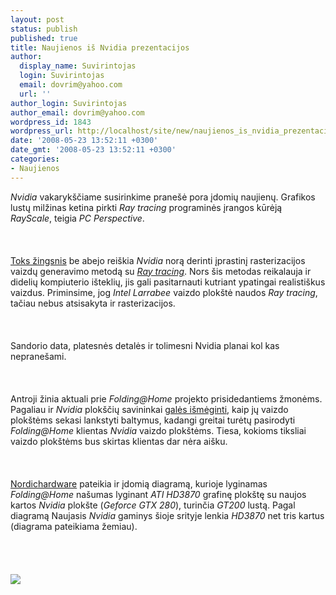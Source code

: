 ```yaml
---
layout: post
status: publish
published: true
title: Naujienos iš Nvidia prezentacijos
author:
  display_name: Suvirintojas
  login: Suvirintojas
  email: dovrim@yahoo.com
  url: ''
author_login: Suvirintojas
author_email: dovrim@yahoo.com
wordpress_id: 1843
wordpress_url: http://localhost/site/new/naujienos_is_nvidia_prezentacijos/
date: '2008-05-23 13:52:11 +0300'
date_gmt: '2008-05-23 13:52:11 +0300'
categories:
- Naujienos
---
```

<p><i>Nvidia</i> vakarykščiame susirinkime pranešė pora įdomių naujienų. Grafikos lustų milžinas ketina pirkti <i>Ray tracing</i> programinės įrangos kūrėją <i>RayScale</i>, teigia <i>PC Perspective</i>.<br />
<br><br />
<br><a class="ns" href="http://www.pcper.com/#NewsID-5674">Toks žingsnis</a> be abejo reiškia <i>Nvidia</i> norą derinti įprastinį rasterizacijos vaizdų generavimo metodą su <a class="ns" href="http://en.wikipedia.org/wiki/Ray_tracing_(graphics)"><i>Ray tracing</i></a>. Nors šis metodas reikalauja ir didelių kompiuterio išteklių, jis gali pasitarnauti kutriant ypatingai realistiškus vaizdus. Priminsime, jog <i>Intel Larrabee</i> vaizdo plokštė naudos <i>Ray tracing</i>, tačiau nebus atsisakyta ir rasterizacijos.<br />
<br><br />
<br>Sandorio data, platesnės detalės ir tolimesni Nvidia planai kol kas nepranešami.<br />
<br><br />
<br>Antroji žinia aktuali prie <i>Folding@Home</i> projekto prisidedantiems žmonėms. Pagaliau ir <i>Nvidia</i> plokščių savininkai <a class="ns" href="http://www.pcper.com/#NewsID-5679">galės išmėginti</a>, kaip jų vaizdo plokštėms sekasi lankstyti baltymus, kadangi greitai turėtų pasirodyti <i>Folding@Home</i> klientas <i>Nvidia</i> vaizdo plokštėms. Tiesa, kokioms tiksliai vaizdo plokštėms bus skirtas klientas dar nėra aišku.<br />
<br><br />
<br><a class="ns" href="http://www.nordichardware.com/news,7777.html">Nordichardware</a> pateikia ir įdomią diagramą, kurioje lyginamas <i>Folding@Home</i> našumas lyginant <i>ATI HD3870</i> grafinę plokštę su naujos kartos <i>Nvidia</i> plokšte (<i>Geforce GTX 280</i>), turinčia <i>GT200</i> lustą. Pagal diagramą Naujasis <i>Nvidia</i> gaminys šioje srityje lenkia <i>HD3870</i> net tris kartus (diagrama pateikiama žemiau).<br />
<br><br />
<br><br><img src="http://img515.imageshack.us/img515/3989/image3zt1.jpg"><br><br />
<br><br />
<br></p>

